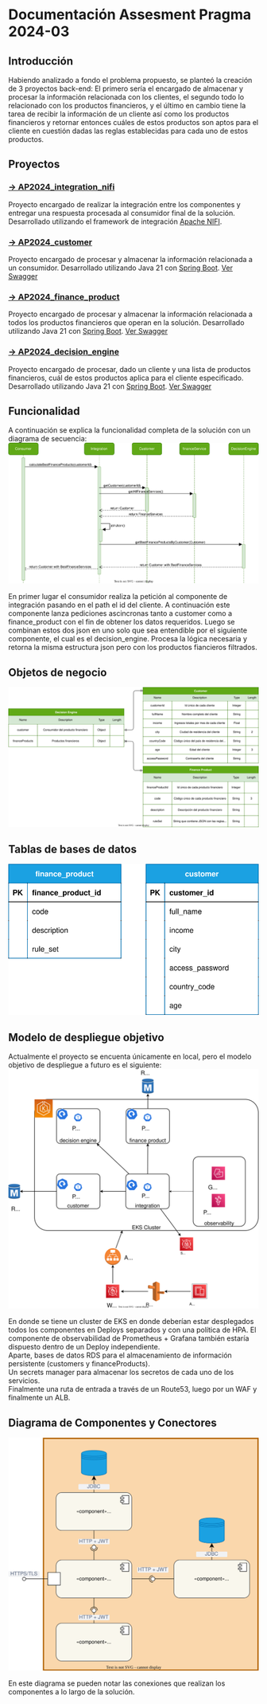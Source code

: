 # Documentación Assesment Pragma 2024-03

## Introducción

Habiendo analizado a fondo el problema propuesto, se planteó la creación de 3 proyectos back-end: El primero sería el encargado de almacenar y procesar la información relacionada con los clientes, el segundo todo lo relacionado con los productos financieros, y el último en cambio tiene la tarea de recibir la información de un cliente así como los productos financieros y retornar entonces cuáles de estos productos son aptos para el cliente en cuestión dadas las reglas establecidas para cada uno de estos productos.

## Proyectos

### [→ AP2024_integration_nifi](https://github.com/fcordonezo/AP202403_integration_nifi)

Proyecto encargado de realizar la integración entre los componentes y entregar una respuesta procesada al consumidor final de la solución.
Desarrollado utilizando el framework de integración [Apache NIFI](https://nifi.apache.org/).

### [→ AP2024_customer](https://github.com/fcordonezo/AP202403_customer)

Proyecto encargado de procesar y almacenar la información relacionada a un consumidor.
Desarrollado utilizando Java 21 con [Spring Boot](https://spring.io/projects/spring-boot).
[Ver Swagger](https://fcordonezo.github.io/AP202403_customer/)

### [→ AP2024_finance_product](https://github.com/fcordonezo/AP202403_finance_product)

Proyecto encargado de procesar y almacenar la información relacionada a todos los productos financieros que operan en la solución.
Desarrollado utilizando Java 21 con [Spring Boot](https://spring.io/projects/spring-boot).
[Ver Swagger](https://fcordonezo.github.io/AP202403_finance_product/)

### [→ AP2024_decision_engine](https://github.com/fcordonezo/AP202403_decision_engine)

Proyecto encargado de procesar, dado un cliente y una lista de productos financieros, cuál de estos productos aplica para el cliente especificado.
Desarrollado utilizando Java 21 con [Spring Boot](https://spring.io/projects/spring-boot).
[Ver Swagger](https://fcordonezo.github.io/AP202403_decision_engine/)

## Funcionalidad

A continuación se explica la funcionalidad completa de la solución con un diagrama de secuencia:
![Diagrama de secuencia](./diagrams/secuence.svg)

En primer lugar el consumidor realiza la petición al componente de integración pasando en el path el id del cliente. A continuación este componente lanza pediciones ascincronas tanto a customer como a finance_product con el fin de obtener los datos requeridos. Luego se combinan estos dos json en uno solo que sea entendible por el siguiente componente, el cual es el decision_engine. Procesa la lógica necesaria y retorna la misma estructura json pero con los productos fiancieros filtrados.

## Objetos de negocio
![Modelo canónico](./diagrams/canonical.svg)

## Tablas de bases de datos
![Tablas bases de datos](./diagrams/database_tables.svg)

## Modelo de despliegue objetivo

Actualmente el proyecto se encuenta únicamente en local, pero el modelo objetivo de despliegue a futuro es el siguiente:
![Modelo objetivo](./diagrams/target.svg)

En donde se tiene un cluster de EKS en donde deberían estar desplegados todos los componentes en Deploys separados y con una política de HPA. El componente de observabilidad de Prometheus + Grafana también estaría dispuesto dentro de un Deploy independiente.  
Aparte, bases de datos RDS para el almacenamiento de información persistente (customers y financeProducts).  
Un secrets manager para almacenar los secretos de cada uno de los servicios.  
Finalmente una ruta de entrada a través de un Route53, luego por un WAF y finalmente un ALB.

## Diagrama de Componentes y Conectores
![Diagrama componentes y conectores](./diagrams/components_connectors.svg)

En este diagrama se pueden notar las conexiones que realizan los componentes a lo largo de la solución.